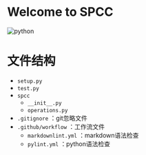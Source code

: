 
# Welcome to SPCC

![python](https://img.shields.io/badge/python-3.8%20|%203.9%20|%203.10-blue)

# 文件结构

- `setup.py`
- `test.py`
- `spcc`
  - `__init__.py`
  - `operations.py`
- `.gitignore` ：git忽略文件
- `.github/workflow` ：工作流文件
  - `markdownlint.yml` ：markdown语法检查
  - `pylint.yml` ：python语法检查
